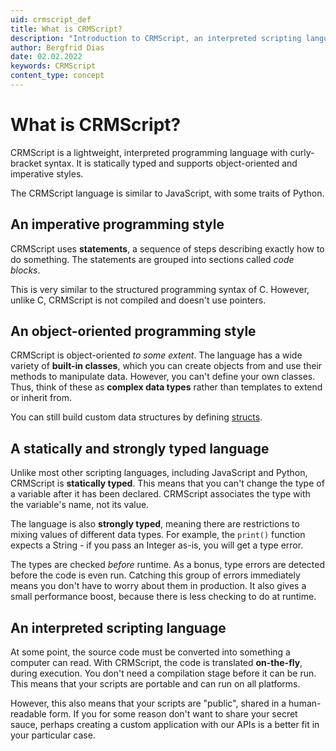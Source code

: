 ```yaml
---
uid: crmscript_def
title: What is CRMScript?
description: "Introduction to CRMScript, an interpreted scripting language specific to SuperOffice."
author: Bergfrid Dias
date: 02.02.2022
keywords: CRMScript
content_type: concept
---
```


# What is CRMScript?

CRMScript is a lightweight, interpreted programming language with curly-bracket syntax. It is statically typed and supports object-oriented and imperative styles.

The CRMScript language is similar to JavaScript, with some traits of Python.

## An imperative programming style

CRMScript uses **statements**, a sequence of steps describing exactly how to do something.
The statements are grouped into sections called *code blocks*.

This is very similar to the structured programming syntax of C. However, unlike C, CRMScript is not compiled and doesn't use pointers.

## An object-oriented programming style

CRMScript is object-oriented *to some extent*. The language has a wide variety of **built-in classes**, which you can create objects from and use their methods to manipulate data. However, you can't define your own classes. Thus, think of these as **complex data types** rather than templates to extend or inherit from.

You can still build custom data structures by defining [structs][1].

## A statically and strongly typed language

Unlike most other scripting languages, including JavaScript and Python, CRMScript is **statically typed**. This means that you can't change the type of a variable after it has been declared. CRMScript associates the type with the variable's name, not its value.

The language is also **strongly typed**, meaning there are restrictions to mixing values of different data types. For example, the `print()` function expects a String - if you pass an Integer as-is, you will get a type error.

The types are checked *before* runtime. As a bonus, type errors are detected before the code is even run. Catching this group of errors immediately means you don't have to worry about them in production. It also gives a small performance boost, because there is less checking to do at runtime.

## An interpreted scripting language

At some point, the source code must be converted into something a computer can read. With CRMScript, the code is translated **on-the-fly**, during execution. You don't need a compilation stage before it can be run. This means that your scripts are portable and can run on all platforms.

However, this also means that your scripts are "public", shared in a human-readable form. If you for some reason don't want to share your secret sauce, perhaps creating a custom application with our APIs is a better fit in your particular case.

<!-- Referenced links -->
[1]: ../fundamentals/structs.md
